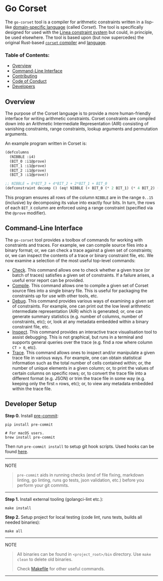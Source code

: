 # Go Corset

The `go-corset` tool is a compiler for arithmetic constraints written
in a lisp-like [domain-specific
language](https://en.wikipedia.org/wiki/Domain-specific_language)
(called _Corset_).  The tool is specifically designed for used with
the [Linea constraint
system](https://github.com/Consensys/linea-constraints/) but could, in
principle, be used elsewhere.  The tool is based upon (but now
supercedes) the original Rust-based [`corset`
compiler](https://github.com/Consensys/corset) and
[language](https://github.com/Consensys/corset/wiki/The-Corset-Language).

### Table of Contents:

- [Overview](#overview)
- [Command-Line Interface](#command-line-interface)
- [Contributing](CONTRIBUTING.md)
- [Code of Conduct](CODE_OF_CONDUCT.md)
- [Developers](#developer-setup)

## Overview

The purpose of the Corset language is to provide a more human-friendly
interface for writing arithmetic constraints.  Corset constraints are
compiled down into an Arithmetic Intermediate Representation (AIR)
consisting of vanishing constraints, range constraints, lookup
arguments and permutation arguments.

An example program written in Corset is:

```lisp
(defcolumns
  (NIBBLE :i4)
  (BIT_0 :i1@prove)
  (BIT_1 :i1@prove)
  (BIT_2 :i1@prove)
  (BIT_3 :i1@prove))

;; NIBBLE = 8*BIT_3 + 4*BIT_2 + 2*BIT_1 + BIT_0
(defconstraint decomp () (eq! NIBBLE (+ BIT_0 (* 2 BIT_1) (* 4 BIT_2) (* 8 BIT_3))))
```

This program ensures all rows of the column `NIBBLE` are in the range
`0..15` (inclusive) by decomposing its value into exactly four bits.
In turn, the rows of each `BIT_X` column are enforced using a range
constraint (specified via the `@prove` modifier).

## Command-Line Interface

The `go-corset` tool provides a toolbox of commands for working with
constraints and traces.  For example, we can compile source files into
a binary format; or, we can check a trace against a given set of
constraints; or, we can inspect the contents of a trace or binary
constraint file, etc.  We now examine a selection of the most useful
top-level commands:

- [Check](#check).  This command allows one to check whether a given
  trace (or batch of traces) satisfies a given set of constraints.  If
  a failure arises, a useful error report can be provided.
- [Compile](#check).  This command allows one to compile a given set
  of Corset source files into a single binary file.  This is useful
  for packaging the constraints up for use with other tools, etc.
- [Debug](#debug).  This command provides various ways of examining a
  given set of constraints.  For example, one can print out the low
  level arithmetic intermediate representation (AIR) which is
  generated; or, one can generate summary statistics (e.g. number of
  columns, number of constraints, etc); or, look at any metadata
  embedded within a binary constraint file, etc.
- [Inspect](#inspect).  This command provides an interactive trace
  visualisation tool to assist debugging.  This is not graphical, but
  runs in a terminal and supports general queries over the trace
  (e.g. find a row where column `CT > 0`, etc).
- [Trace](#trace).  This command allows ones to inspect and/or
  manipulate a given trace file in various ways.  For example, one can
  obtain statistical information such as the total number of cells
  contained within; or, the number of unique elements in a given
  column; or, to print the values of certain columns on specific rows;
  or, to convert the trace file into a different format (e.g. JSON) or
  trim the trace file in some way (e.g. keeping only the first `n`
  rows, etc); or, to view any metadata embedded within the trace file.

## Developer Setup

**Step 0.** Install [pre-commit](https://pre-commit.com/):

```shell
pip install pre-commit

# For macOS users.
brew install pre-commit
```

Then run `pre-commit install` to setup git hook scripts.
Used hooks can be found [here](.pre-commit-config.yaml).

______________________________________________________________________

NOTE

> `pre-commit` aids in running checks (end of file fixing,
> markdown linting, go linting, runs go tests, json validation, etc.)
> before you perform your git commits.

______________________________________________________________________

**Step 1.** Install external tooling (golangci-lint etc.):

```shell script
make install
```

**Step 2.** Setup project for local testing (code lint, runs tests, builds all needed binaries):

```shell script
make all
```

______________________________________________________________________

NOTE

> All binaries can be found in `<project_root>/bin` directory.
> Use `make clean` to delete old binaries.
>
> Check [Makefile](Makefile) for other useful commands.

______________________________________________________________________
